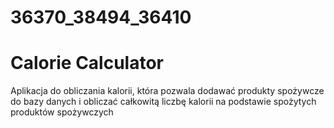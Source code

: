 # 36370_38494_36410
# Calorie Calculator
Aplikacja do obliczania kalorii, która pozwala dodawać produkty spożywcze do bazy danych i obliczać całkowitą liczbę kalorii na podstawie spożytych produktów spożywczych

